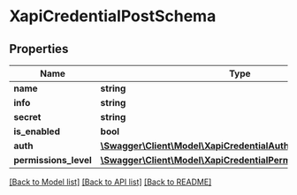 # XapiCredentialPostSchema

## Properties
Name | Type | Description | Notes
------------ | ------------- | ------------- | -------------
**name** | **string** |  | 
**info** | **string** |  | [optional] 
**secret** | **string** |  | 
**is_enabled** | **bool** |  | 
**auth** | [**\Swagger\Client\Model\XapiCredentialAuthTypeSchema**](XapiCredentialAuthTypeSchema.md) |  | 
**permissions_level** | [**\Swagger\Client\Model\XapiCredentialPermissionsLevelSchema**](XapiCredentialPermissionsLevelSchema.md) |  | 

[[Back to Model list]](../README.md#documentation-for-models) [[Back to API list]](../README.md#documentation-for-api-endpoints) [[Back to README]](../README.md)


